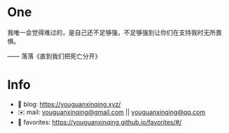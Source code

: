 # One
 
  
我唯一会觉得难过的，是自己还不足够强，不足够强到让你们在支持我时无所畏惧。

—— 落落《直到我们把死亡分开》
 
 
# Info

- 📝 blog: https://youguanxinqing.xyz/
- ✉️  mail: youguanxinqing@gmail.com || youguanxinqing@qq.com
- 📙 favorites: https://youguanxinqing.github.io/favorites/#/
